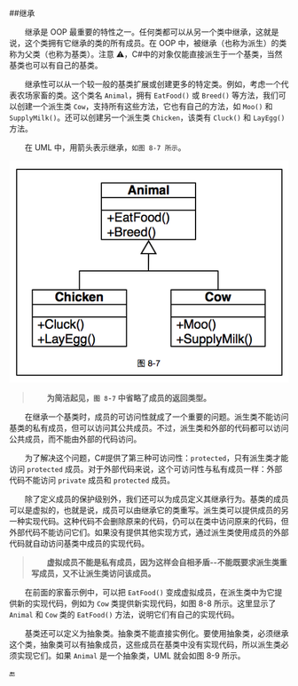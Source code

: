 ##继承

&emsp;&emsp;继承是 OOP 最重要的特性之一。任何类都可以从另一个类中继承，这就是说，这个类拥有它继承的类的所有成员。在 OOP 中，被继承（也称为派生）的类称为父类（也称为基类）。注意 ⚠️，C#中的对象仅能直接派生于一个基类，当然基类也可以有自己的基类。

&emsp;&emsp;继承性可以从一个较一般的基类扩展或创建更多的特定类。例如，考虑一个代表农场家畜的类。这个类名 `Animal`，拥有 `EatFood()` 或 `Breed()` 等方法，我们可以创建一个派生类 `Cow`，支持所有这些方法，它也有自己的方法，如 `Moo()` 和 `SupplyMilk()`。还可以创建另一个派生类 `Chicken`，该类有 `Cluck()` 和 `LayEgg()` 方法。

&emsp;&emsp;在 UML 中，用箭头表示继承，`如图 8-7 所示`。

![图 8-7](/assets/8-7.png)

>&emsp;&emsp;**为简洁起见，`图 8-7` 中省略了成员的返回类型。**

&emsp;&emsp;在继承一个基类时，成员的可访问性就成了一个重要的问题。派生类不能访问基类的私有成员，但可以访问其公共成员。不过，派生类和外部的代码都可以访问公共成员，而不能由外部的代码访问。

&emsp;&emsp;为了解决这个问题，C#提供了第三种可访问性：`protected`，只有派生类才能访问 `protected` 成员。对于外部代码来说，这个可访问性与私有成员一样：外部代码不能访问 `private` 成员和 `protected` 成员。

&emsp;&emsp;除了定义成员的保护级别外，我们还可以为成员定义其继承行为。基类的成员可以是虚拟的，也就是说，成员可以由继承它的类重写。派生类可以提供成员的另一种实现代码。这种代码不会删除原来的代码，仍可以在类中访问原来的代码，但外部代码不能访问它们。如果没有提供其他实现方式，通过派生类使用成员的外部代码就自动访问基类中成员的实现代码。


>&emsp;&emsp;**虚拟成员不能是私有成员，因为这样会自相矛盾--不能既要求派生类重写成员，又不让派生类访问该成员。**

&emsp;&emsp;在前面的家畜示例中，可以把 `EatFood()` 变成虚拟成员，在派生类中为它提供新的实现代码，例如为 `Cow` 类提供新实现代码，如图 8-8 所示。这里显示了 `Animal` 和 `Cow` 类的 `EatFood()` 方法，说明它们有自己的实现代码。

&emsp;&emsp;基类还可以定义为抽象类。抽象类不能直接实例化。要使用抽象类，必须继承这个类，抽象类可以有抽象成员，这些成员在基类中没有实现代码，所以派生类必须实现它们。如果 `Animal` 是一个抽象类，UML 就会如图 8-9 所示。










🔚